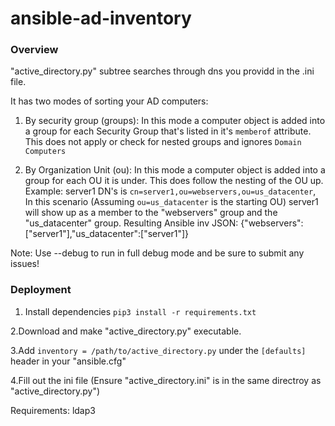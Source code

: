# ansible-ad-inventory


### Overview
"active_directory.py" subtree searches through dns you providd in the .ini file.

It has two modes of sorting your AD computers:

1. By security group (groups):
	In this mode a computer object is added into a group for each Security Group that's listed in it's `memberof` attribute.
	This does not apply or check for nested groups and ignores `Domain Computers`

2. By Organization Unit (ou):
	In this mode a computer object is added into a group for each OU it is under.
	This does follow the nesting of the OU up.
	Example:
		server1 DN's is `cn=server1,ou=webservers,ou=us_datacenter`, In this scenario (Assuming `ou=us_datacenter` is the starting OU)
		server1 will show up as a member to the "webservers" group and the "us_datacenter" group.
		Resulting Ansible inv JSON: {"webservers":["server1"],"us_datacenter":["server1"]}

Note: Use --debug to run in full debug mode and be sure to submit any issues!

### Deployment

1. Install dependencies `pip3 install -r requirements.txt`

2.Download and make "active_directory.py" executable.

3.Add `inventory = /path/to/active_directory.py` under the `[defaults]` header in your "ansible.cfg"

4.Fill out the ini file (Ensure "active_directory.ini" is in the same directroy as "active_directory.py")


Requirements:
	ldap3
